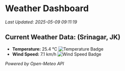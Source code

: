 
# Weather Dashboard

_Last Updated: 2025-05-09 09:11:19_

## Current Weather Data: (Srinagar, JK)
- **Temperature:** 25.4 °C ![Temperature Badge](https://img.shields.io/badge/Temperature-Medium%20Temp-green)
- **Wind Speed:** 7.1 km/h ![Wind Speed Badge](https://img.shields.io/badge/Wind%20Speed-Light%20Wind-blue)

*Powered by Open-Meteo API*
